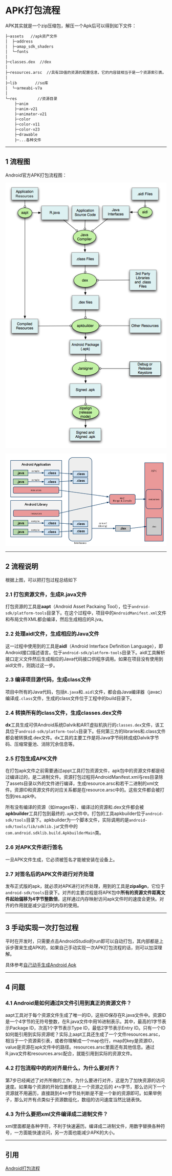 # APK打包流程

APK其实就是一个zip压缩包，解压一个Apk后可以得到如下文件：

```
├─assets   //apk资产文件
│  ├─address
│  ├─amap_sdk_shaders
│  └─fonts
│
├─classes.dex  //dex
│
├─resources.arsc  //具有ID值的资源的配置信息，它的内容就相当于是一个资源索引表。
│
├─lib        //so库
│  └─armeabi-v7a
│
└─res         //资源目录
    ├─anim
    ├─anim-v21
    ├─animator-v21
    ├─color
    ├─color-v11
    ├─color-v23
    ├─drawable
    ├─...各种文件
```

---
## 1 流程图

Android官方APK打包流程图：

![](index_files/build.png)

![](index_files/Vjx6y.png)

---
## 2 流程说明

根据上图，可以把打包过程总结如下

### 2.1 打包资源文件，生成R.java文件

打包资源的工具是**aapt**（Android Asset Packaing Tool），位于`android-sdk/platform-tools`目录下。在这个过程中，项目中的`AndroidManifest.xml`文件和布局文件XML都会编译，然后生成相应的R.jva。

### 2.2 处理aidl文件，生成相应的Java文件

这一过程中使用到的工具是**aidl**（Android Interface Definition Language），即Android接口描述语言。位于`android-sdk/platform-tools`目录下。aidl工具解析接口定义文件然后生成相应的Java代码接口供程序调用。如果在项目没有使用到aidl文件，则跳过这一步。

### 2.3 编译项目源代码，生成class文件

项目中所有的Java代码，包括`R.java`和`.aidl`文件，都会由Java编译器（javac）编译成`.class`文件，生成的class文件位于工程中的build目录下。

### 2.4 转换所有的class文件，生成classes.dex文件

**dx**工具生成可供Android系统Dalvik和ART虚拟机执行的`classes.dex`文件，该工具位于`android-sdk/platform-tools`目录下。任何第三方的libraries和.class文件都会被转换成.dex文件。dx工具的主要工作是将Java字节码转成成Dalvik字节码、压缩常量池、消除冗余信息等。

###  2.5 打包生成APK文件

在打包apk文件之前需要通过appt工具打包资源文件，apk包中的资源文件都是经过编译过的，是二进制文件。资源打包过程将AndroidManifest.xml与res目录除了assets目录以外的文件进行编译，生成resource.arsc和若干二进制的xml文件。资源ID和资源文件的对应关系都是在resource.arsc中的。这些文件都会被打包到res.apk中。

所有没有编译的资源（如images等）、编译过的资源和.dex文件都会被**apkbuilder**工具打包到最终的`.apk`文件中。打包的工具apkbuilder位于`android-sdk/tools`目录下。apkbuilder为一个脚本文件，实际调用的是`android-sdk/tools/lib/sdklib.ja`r文件中的`com.android.sdklib.build.ApkbuilderMain`类。

###  2.6 对APK文件进行签名

一旦APK文件生成，它必须被签名才能被安装在设备上。

### 2.7 对签名后的APK文件进行对齐处理

发布正式版的apk，就必须对APK进行对齐处理，用到的工具是**zipalign**，它位于`android-sdk/tools`目录下。对齐的主要过程是将APK包中**所有的资源文件距离文件起始偏移为4字节整数倍**，这样通过内存映射访问apk文件时的速度会更快。对齐的作用就是减少运行时内存的使用。

---
## 3 手动实现一次打包过程

平时在开发时，只需要点击AndroidStudio的run即可以自动打包，其内部都是上诉步骤来生成APK的，如果自己手动实现一次APK打包流程的话，则可以加深理解。

具体参考[自己动手生成Android Apk](http://blog.csdn.net/chenkai19920410/article/details/60589100)


---
## 4 问题

### 4.1 Android是如何通过R文件引用到真正的资源文件？

aapt工具对于每个资源文件生成了唯一的ID，这些ID保存在R.java文件中。资源ID是一个4字节的无符号整数，在R.java文件中用16进制表示。其中，最高的1字节表示Package ID，次高1个字节表示Type ID，最低2字节表示Entry ID。只有一个ID如何能引用到实际资源呢？实际上aapt工具还生成了一个文件resources.arsc，相当于一个资源索引表，或者你理解成一个map也行，map的key是资源ID，value是资源在apk文件中的路径。resources.arsc里面还有其他信息。通过R.java文件和resources.arsc配合，就能引用到实际的资源文件。

### 4.2 打包流程中的的对齐是什么，为什么要对齐？

第7步已经阐述了对齐所做的工作，为什么要进行对齐，这是为了加快资源的访问速度。如果每个资源的开始位置都是上一个资源之后的 `4*n`字节，那么访问下一个资源就不用遍历，直接跳到4*n字节处判断是不是一个新的资源即可。如果举例子，那么对齐有点类似于资源数组化，数组的访问速度当然比链表快。

### 4.3 为什么要把xml文件编译成二进制文件？

xml里面都是各种字符，不利于快速遍历。编译成二进制文件，用数字替换各种符号，一方面能快速访问，另一方面也能减少APK的大小。

---
## 引用

[Android打包流程](https://mp.weixin.qq.com/s?__biz=MjM5NDkxMTgyNw==&mid=2653059035&idx=1&sn=50773de47cfbbf54a4521e141b93125d&chksm=bd5654e78a21ddf11dfde7366de2722a2945d0003d3b413b221c89fc07fd66abd0def480ff5e&mpshare=1&scene=1&srcid=0802VY4KGr2wHrS30pBI1Kme#rd)



